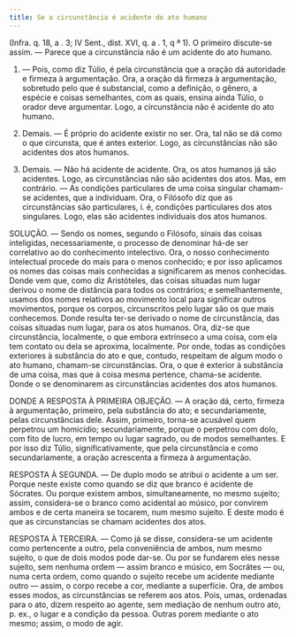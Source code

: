 ```yaml
---
title: Se a circunstância é acidente do ato humano
---
```


(Infra. q. 18, a . 3; IV Sent., dist. XVI, q. a . 1, q ª 1).
  O primeiro discute-se assim. ― Parece que a circunstância não é um acidente do ato humano.  

1. ― Pois, como diz Túlio, é pela circunstância que a oração dá autoridade e firmeza à argumentação. Ora, a oração dá firmeza à argumentação, sobretudo pelo que é substancial, como a definição, o gênero, a espécie e coisas semelhantes, com as quais, ensina ainda Túlio, o orador deve argumentar. Logo, a circunstância não é acidente do ato humano.  

2. Demais. ― É próprio do acidente existir no ser. Ora, tal não se dá como o que circunsta, que é antes exterior. Logo, as circunstâncias não são acidentes dos atos humanos.  

3. Demais. ― Não há acidente de acidente. Ora, os atos humanos já são acidentes. Logo, as circunstâncias não são acidentes dos atos.  Mas, em contrário. ― As condições particulares de uma coisa singular chamam-se acidentes, que a individuam. Ora, o Filósofo diz que as circunstâncias são particulares, i. é, condições particulares dos atos singulares. Logo, elas são acidentes individuais dos atos humanos.  

SOLUÇÃO. ― Sendo os nomes, segundo o Filósofo, sinais das coisas inteligidas, necessariamente, o processo de denominar há-de ser correlativo ao do conhecimento intelectivo. Ora, o nosso conhecimento intelectual procede do mais para o menos conhecido; e por isso aplicamos os nomes das coisas mais conhecidas a significarem as menos conhecidas. Donde vem que, como diz Aristóteles, das coisas situadas num lugar derivou o nome de distância para todos os contrários; e semelhantemente, usamos dos nomes relativos ao movimento local para significar outros movimentos, porque os corpos, circunscritos pelo lugar são os que mais conhecemos. Donde resulta ter-se derivado o nome de circunstância, das coisas situadas num lugar, para os atos humanos.  Ora, diz-se que circunstância, localmente, o que embora extrínseco a uma coisa, com ela tem contato ou dela se aproxima, localmente. Por onde, todas as condições exteriores à substância do ato e que, contudo, respeitam de algum modo o ato humano, chamam-se circunstâncias. Ora, o que é exterior à substância de uma coisa, mas que à coisa mesma pertence, chama-se acidente. Donde o se denominarem as circunstâncias acidentes dos atos humanos.  

DONDE A RESPOSTA À PRIMEIRA OBJEÇÃO. — A oração dá, certo, firmeza à argumentação, primeiro, pela substância do ato; e secundariamente, pelas circunstâncias dele. Assim, primeiro, torna-se acusável quem perpetrou um homicídio; secundariamente, porque o perpetrou com dolo, com fito de lucro, em tempo ou lugar sagrado, ou de modos semelhantes. E por isso diz Túlio, significativamente, que pela circunstância e como secundariamente, a oração acrescenta a firmeza à argumentação.  

RESPOSTA À SEGUNDA. ― De duplo modo se atribui o acidente a um ser. Porque neste existe como quando se diz que branco é acidente de Sócrates. Ou porque existem ambos, simultaneamente, no mesmo sujeito; assim, considera-se o branco como acidental ao músico, por convirem ambos e de certa maneira se tocarem, num mesmo sujeito. E deste modo é que as circunstancias se chamam acidentes dos atos.  

RESPOSTA À TERCEIRA. ― Como já se disse, considera-se um acidente como pertencente a outro, pela conveniência de ambos, num mesmo sujeito, o que de dois modos pode dar-se. Ou por se fundarem eles nesse sujeito, sem nenhuma ordem ― assim branco e músico, em Socrátes ― ou, numa certa ordem, como quando o sujeito recebe um acidente mediante outro — assim, o corpo recebe a cor, mediante a superfície. Ora, de ambos esses modos, as circunstâncias se referem aos atos. Pois, umas, ordenadas para o ato, dizem respeito ao agente, sem mediação de nenhum outro ato, p. ex., o lugar e a condição da pessoa. Outras porem mediante o ato mesmo; assim, o modo de agir.